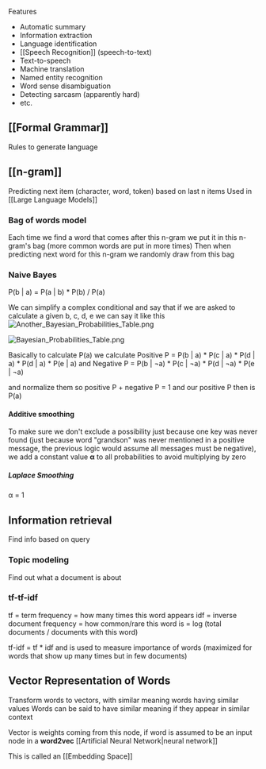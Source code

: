 Features

* Automatic summary
* Information extraction
* Language identification
* [[Speech Recognition]] (speech-to-text)
* Text-to-speech
* Machine translation
* Named entity recognition
* Word sense disambiguation
* Detecting sarcasm (apparently hard)
* etc.

## [[Formal Grammar]]

Rules to generate language

## [[n-gram]]

Predicting next item (character, word, token) based on last n items
Used in [[Large Language Models]]

### Bag of words model

Each time we find a word that comes after this n-gram we put it in this n-gram's bag (more common words are put in more times)
Then when predicting next word for this n-gram we randomly draw from this bag

### Naive Bayes

P(b | a) = P(a | b) \* P(b) / P(a)

We can simplify a complex conditional and say that if we are asked to calculate a given b, c, d, e we can say it like this
![Another_Bayesian_Probabilities_Table.png](another_bayesian_probabilities_table.png)

![Bayesian_Probabilities_Table.png](bayesian_probabilities_table.png)

Basically to calculate P(a) we calculate
Positive P = P(b | a) \* P(c | a) \* P(d | a) \* P(d | a) \* P(e | a)
and Negative P = P(b | ¬a) \* P(c | ¬a) \* P(d | ¬a) \* P(e | ¬a)

and normalize them so positive P + negative P = 1 and our positive P then is P(a)

#### Additive smoothing

To make sure we don't exclude a possibility just because one key was never found (just because word "grandson" was never mentioned in a positive message, the previous logic would assume all messages must be negative), we add a constant value **α** to all probabilities to avoid multiplying by zero

##### Laplace Smoothing

α = 1

## Information retrieval

Find info based on query

### Topic modeling

Find out what a document is about

### tf-tf-idf

tf = term frequency = how many times this word appears
idf = inverse document frequency = how common/rare this word is = log (total documents / documents with this word)

tf-idf = tf \* idf and is used to measure importance of words (maximized for words that show up many times but in few documents)

## Vector Representation of Words

Transform words to vectors, with similar meaning words having similar values
Words can be said to have similar meaning if they appear in similar context

Vector is weights coming from this node, if word is assumed to be an input node in a **word2vec** [[Artificial Neural Network|neural network]]

This is called an [[Embedding Space]]
